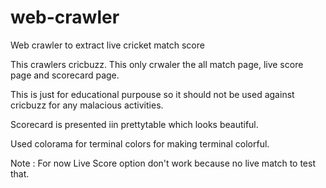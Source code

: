# web-crawler
Web crawler to extract live cricket match score


This crawlers cricbuzz. This only crwaler the all match page, live score page and scorecard page. 

This is just for educational purpouse so it should not be used against cricbuzz for any malacious activities.

Scorecard is presented iin prettytable which looks beautiful.

Used colorama for terminal colors for making terminal colorful.

Note : For now Live Score option don't work because no live match to test that.
